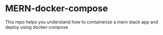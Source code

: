# MERN-docker-compose
This repo helps you understand how to containerize a mern stack app and deploy using docker-compose
